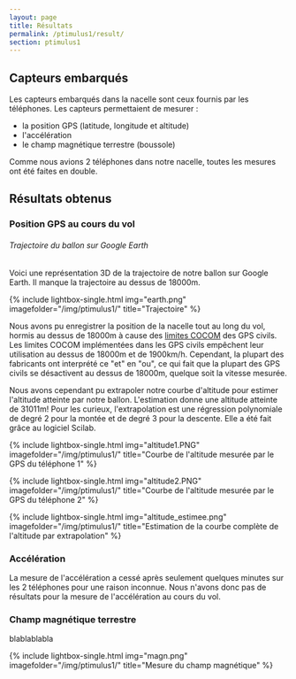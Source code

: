 ```yaml
---
layout: page
title: Résultats
permalink: /ptimulus1/result/
section: ptimulus1
---
```


## Capteurs embarqués
Les capteurs embarqués dans la nacelle sont ceux fournis par les téléphones. Les capteurs permettaient de mesurer :

 - la position GPS (latitude, longitude et altitude)
 - l'accélération
 - le champ magnétique terrestre (boussole)
 
Comme nous avions 2 téléphones dans notre nacelle, toutes les mesures ont été faites en double.

## Résultats obtenus

### Position GPS au cours du vol

###### Trajectoire du ballon sur Google Earth
Voici une représentation 3D de la trajectoire de notre ballon sur Google Earth. Il manque la trajectoire au dessus de 18000m.

{% include lightbox-single.html img="earth.png" imagefolder="/img/ptimulus1/"  title="Trajectoire" %}

Nous avons pu enregistrer la position de la nacelle tout au long du vol, hormis au dessus de 18000m à cause des [limites COCOM](http://fr.wikipedia.org/wiki/Global_Positioning_System#Limitations_des_r.C3.A9cepteurs_civils) des GPS civils. Les limites COCOM implémentées dans les GPS civils empêchent leur utilisation au dessus de 18000m et de 1900km/h. Cependant, la plupart des fabricants ont interprété ce "et" en "ou", ce qui fait que la plupart des GPS civils se désactivent au dessus de 18000m, quelque soit la vitesse mesurée.

Nous avons cependant pu extrapoler notre courbe d'altitude pour estimer l'altitude atteinte par notre ballon. L'estimation donne une altitude atteinte de 31011m!
Pour les curieux, l'extrapolation est une régression polynomiale de degré 2 pour la montée et de degré 3 pour la descente. Elle a été fait grâce au logiciel Scilab.

{% include lightbox-single.html img="altitude1.PNG" imagefolder="/img/ptimulus1/"  title="Courbe de l'altitude mesurée par le GPS du téléphone 1" %}

{% include lightbox-single.html img="altitude2.PNG" imagefolder="/img/ptimulus1/"  title="Courbe de l'altitude mesurée par le GPS du téléphone 2" %}

{% include lightbox-single.html img="altitude_estimee.png" imagefolder="/img/ptimulus1/"  title="Estimation de la courbe complète de l'altitude par extrapolation" %}


### Accélération
La mesure de l'accélération a cessé après seulement quelques minutes sur les 2 téléphones pour une raison inconnue. Nous n'avons donc pas de résultats pour la mesure de l'accélération au cours du vol.


### Champ magnétique terrestre
blablablabla

{% include lightbox-single.html img="magn.png" imagefolder="/img/ptimulus1/" title="Mesure du champ magnétique" %}



